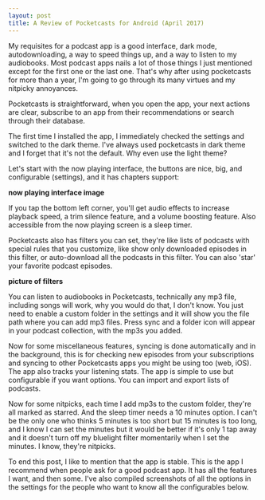 ```yaml
---
layout: post 
title: A Review of Pocketcasts for Android (April 2017)
---
```


My requisites for a podcast app is a good interface, dark mode, autodownloading, a way to speed things up, and a way to listen to my audiobooks. Most podcast apps nails a lot of those things I just mentioned except for the first one or the last one. That's why after using pocketcasts for more than a year, I'm going to go through its many virtues and my nitpicky annoyances.

Pocketcasts is straightforward, when you open the app, your next actions are clear, subscribe to an app from their recommendations or search through their database. 

The first time I installed the app, I immediately checked the settings and switched to the dark theme. I've always used pocketcasts in dark theme and I forget that it's not the default. Why even use the light theme?

Let's start with the now playing interface, the buttons are nice, big, and configurable (settings), and it has chapters support:

**now playing interface image**

If you tap the bottom left corner, you'll get audio effects to increase playback speed, a trim silence feature, and a volume boosting feature. Also accessible from the now playing screen is a sleep timer. 

Pocketcasts also has filters you can set, they're like lists of podcasts with special rules that you customize, like show only downloaded episodes in this filter, or auto-download all the podcasts in this filter. You can also 
'star' your favorite podcast episodes. 

**picture of filters**

You can listen to audiobooks in Pocketcasts, technically any mp3 file, including songs will work, why you would do that, I don't know. You just need to enable a custom folder in the settings and it will show you the file path where you can add mp3 files. Press sync and a folder icon will appear in your podcast collection, with the mp3s you added.

Now for some miscellaneous features, syncing is done automatically and in the background, this is for checking new episodes from your subscriptions and syncing to other Pocketcasts apps you might be using too (web, iOS). The app also tracks your listening stats. The app is simple to use but configurable if you want options. You can import and export lists of podcasts.

Now for some nitpicks, each time I add mp3s to the custom folder, they're all marked as starred. And the sleep timer needs a 10 minutes option. I can't be the only one who thinks 5 minutes is too short but 15 minutes is too long, and I know I can set the minutes but it would be better if it's only 1 tap away and it doesn't turn off my bluelight filter momentarily when I set the minutes. I know, they're nitpicks.

To end this post, I like to mention that the app is stable. This is the app I recommend when people ask for a good podcast app. It has all the features I want, and then some. I've also compiled screenshots of all the options in the settings for the people who want to know all the configurables below.


